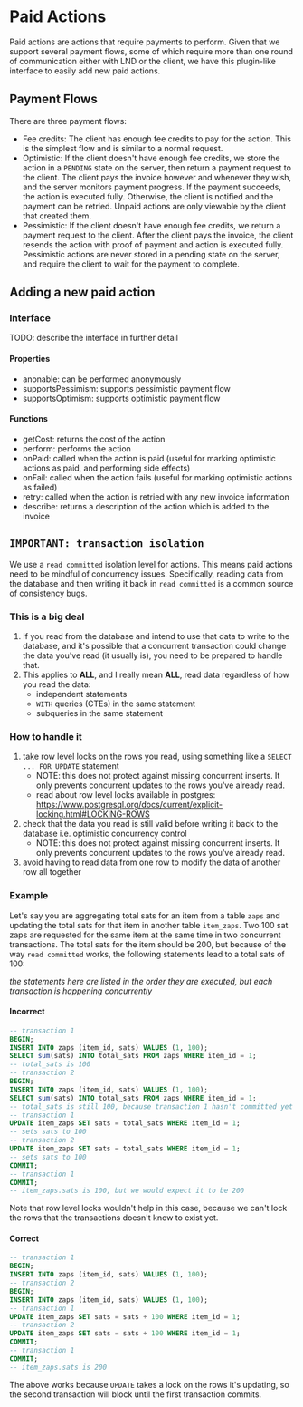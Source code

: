 # Paid Actions

Paid actions are actions that require payments to perform. Given that we support several payment flows, some of which require more than one round of communication either with LND or the client, we have this plugin-like interface to easily add new paid actions.

## Payment Flows

There are three payment flows:
- Fee credits: The client has enough fee credits to pay for the action. This is the simplest flow and is similar to a normal request.
- Optimistic: If the client doesn't have enough fee credits, we store the action in a `PENDING` state on the server, then return a payment request to the client. The client pays the invoice however and whenever they wish, and the server monitors payment progress. If the payment succeeds, the action is executed fully. Otherwise, the client is notified and the payment can be retried. Unpaid actions are only viewable by the client that created them.
- Pessimistic: If the client doesn't have enough fee credits, we return a payment request to the client. After the client pays the invoice, the client resends the action with proof of payment and action is executed fully. Pessimistic actions are never stored in a pending state on the server, and require the client to wait for the payment to complete.

## Adding a new paid action

### Interface

TODO: describe the interface in further detail

#### Properties
- anonable: can be performed anonymously
- supportsPessimism: supports pessimistic payment flow
- supportsOptimism: supports optimistic payment flow

#### Functions
- getCost: returns the cost of the action
- perform: performs the action
- onPaid: called when the action is paid (useful for marking optimistic actions as paid, and performing side effects)
- onFail: called when the action fails (useful for marking optimistic actions as failed)
- retry: called when the action is retried with any new invoice information
- describe: returns a description of the action which is added to the invoice

## `IMPORTANT: transaction isolation`

We use a `read committed` isolation level for actions. This means paid actions need to be mindful of concurrency issues. Specifically, reading data from the database and then writing it back in `read committed` is a common source of consistency bugs.

### This is a big deal
1. If you read from the database and intend to use that data to write to the database, and it's possible that a concurrent transaction could change the data you've read (it usually is), you need to be prepared to handle that.
2. This applies to **ALL**, and I really mean **ALL**, read data regardless of how you read the data:
   - independent statements
   - `WITH` queries (CTEs) in the same statement
   - subqueries in the same statement

### How to handle it
1. take row level locks on the rows you read, using something like a `SELECT ... FOR UPDATE` statement
    - NOTE: this does not protect against missing concurrent inserts. It only prevents concurrent updates to the rows you've already read.
    - read about row level locks available in postgres: https://www.postgresql.org/docs/current/explicit-locking.html#LOCKING-ROWS
2. check that the data you read is still valid before writing it back to the database i.e. optimistic concurrency control
    - NOTE: this does not protect against missing concurrent inserts. It only prevents concurrent updates to the rows you've already read.
3. avoid having to read data from one row to modify the data of another row all together

### Example

Let's say you are aggregating total sats for an item from a table `zaps` and updating the total sats for that item in another table `item_zaps`. Two 100 sat zaps are requested for the same item at the same time in two concurrent transactions. The total sats for the item should be 200, but because of the way `read committed` works, the following statements lead to a total sats of 100:

*the statements here are listed in the order they are executed, but each transaction is happening concurrently*

#### Incorrect

```sql
-- transaction 1
BEGIN;
INSERT INTO zaps (item_id, sats) VALUES (1, 100);
SELECT sum(sats) INTO total_sats FROM zaps WHERE item_id = 1;
-- total_sats is 100
-- transaction 2
BEGIN;
INSERT INTO zaps (item_id, sats) VALUES (1, 100);
SELECT sum(sats) INTO total_sats FROM zaps WHERE item_id = 1;
-- total_sats is still 100, because transaction 1 hasn't committed yet
-- transaction 1
UPDATE item_zaps SET sats = total_sats WHERE item_id = 1;
-- sets sats to 100
-- transaction 2
UPDATE item_zaps SET sats = total_sats WHERE item_id = 1;
-- sets sats to 100
COMMIT;
-- transaction 1
COMMIT;
-- item_zaps.sats is 100, but we would expect it to be 200
```

Note that row level locks wouldn't help in this case, because we can't lock the rows that the transactions doesn't know to exist yet.

#### Correct

```sql
-- transaction 1
BEGIN;
INSERT INTO zaps (item_id, sats) VALUES (1, 100);
-- transaction 2
BEGIN;
INSERT INTO zaps (item_id, sats) VALUES (1, 100);
-- transaction 1
UPDATE item_zaps SET sats = sats + 100 WHERE item_id = 1;
-- transaction 2
UPDATE item_zaps SET sats = sats + 100 WHERE item_id = 1;
COMMIT;
-- transaction 1
COMMIT;
-- item_zaps.sats is 200
```

The above works because `UPDATE` takes a lock on the rows it's updating, so the second transaction will block until the first transaction commits.

